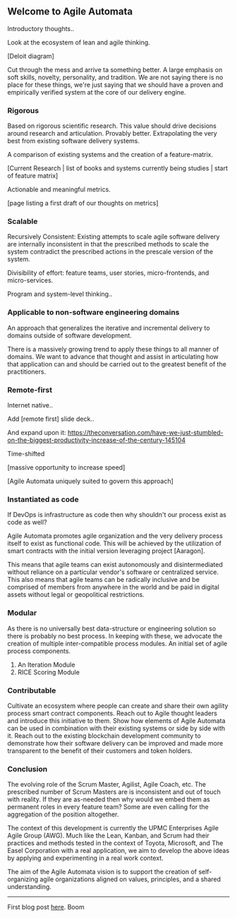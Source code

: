 ## Welcome to Agile Automata

Introductory thoughts..

Look at the ecosystem of lean and agile thinking. 

\[Deloit diagram\]

Cut through the mess and arrive ta something better. A large emphasis on soft skills, novelty, personality, and tradition. We are not saying there is no place for these things, we're just saying that we should have a proven and empirically verified system at the core of our delivery engine.

### Rigorous

Based on rigorous scientific research. This value should drive decisions around research and articulation. Provably better. Extrapolating the very best from existing software delivery systems. 

A comparison of existing systems and the creation of a feature-matrix. 

\[Current Research | list of books and systems currently being studies | start of feature matrix\]

Actionable and meaningful metrics. 

\[page listing a first draft of our thoughts on metrics\]

### Scalable

Recursively Consistent: Existing attempts to scale agile software delivery are internally inconsistent in that the prescribed methods to scale the system contradict the prescribed actions in the prescale version of the system. 

Divisibility of effort: feature teams, user stories, micro-frontends, and micro-services. 

Program and system-level thinking..

### Applicable to non-software engineering domains

An approach that generalizes the iterative and incremental delivery to domains outside of software development. 

There is a massively growing trend to apply these things to all manner of domains. We want to advance that thought and assist in articulating how that application can and should be carried out to the greatest benefit of the practitioners. 

### Remote-first

Internet native..

Add \[remote first\] slide deck..

And expand upon it: https://theconversation.com/have-we-just-stumbled-on-the-biggest-productivity-increase-of-the-century-145104

Time-shifted 

\[massive opportunity to increase speed\]

\[Agile Automata uniquely suited to govern this approach\]

### Instantiated as code

If DevOps is infrastructure as code then why shouldn't our process exist as code as well?

Agile Automata promotes agile organization and the very delivery process itself to exist as functional code. This will be achieved by the utilization of smart contracts with the initial version leveraging project \[Aaragon\].

This means that agile teams can exist autonomously and disintermediated without reliance on a particular vendor's software or centralized service. This also means that agile teams can be radically inclusive and be comprised of members from anywhere in the world and be paid in digital assets without legal or geopolitical restrictions.

### Modular

As there is no universally best data-structure or engineering solution so there is probably no best process. In keeping with these, we advocate the creation of multiple inter-compatible process modules. An initial set of agile process components. 

1.  An Iteration Module
2.  RICE Scoring Module

### Contributable

Cultivate an ecosystem where people can create and share their own agility process smart contract components. Reach out to Agile thought leaders and introduce this initiative to them. Show how elements of Agile Automata can be used in combination with their existing systems or side by side with it. Reach out to the existing blockchain development community to demonstrate how their software delivery can be improved and made more transparent to the benefit of their customers and token holders. 

### Conclusion

The evolving role of the Scrum Master, Agilist, Agile Coach, etc. The prescribed number of Scrum Masters are is inconsistent and out of touch with reality. If they are as-needed then why would we embed them as permanent roles in every feature team? Some are even calling for the aggregation of the position altogether. 

The context of this development is currently the UPMC Enterprises Agile Agile Group (AWG). Much like the Lean, Kanban, and Scrum had their practices and methods tested in the context of Toyota, Microsoft, and The Easel Corporation with a real application, we aim to develop the above ideas by applying and experimenting in a real work context. 

The aim of the Agile Automata vision is to support the creation of self-organizing agile organizations aligned on values, principles, and a shared understanding. 

---

First blog post [here](test.md). Boom
